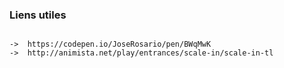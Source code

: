 ### Liens utiles

```

->  https://codepen.io/JoseRosario/pen/BWqMwK
->  http://animista.net/play/entrances/scale-in/scale-in-tl

```